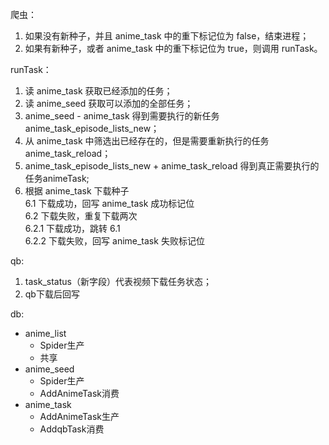 爬虫：
1. 如果没有新种子，并且 anime_task 中的重下标记位为 false，结束进程；
2. 如果有新种子，或者 anime_task 中的重下标记位为 true，则调用 runTask。

runTask：
1. 读 anime_task 获取已经添加的任务；
2. 读 anime_seed 获取可以添加的全部任务；
3. anime_seed - anime_task 得到需要执行的新任务 anime_task_episode_lists_new；
4. 从 anime_task 中筛选出已经存在的，但是需要重新执行的任务 anime_task_reload；
5. anime_task_episode_lists_new + anime_task_reload 得到真正需要执行的任务animeTask;
6. 根据 anime_task 下载种子  
   6.1 下载成功，回写 anime_task 成功标记位  
   6.2 下载失败，重复下载两次  
     6.2.1 下载成功，跳转 6.1  
     6.2.2 下载失败，回写 anime_task 失败标记位  

qb:
1. task_status（新字段）代表视频下载任务状态；
2. qb下载后回写

db:
- anime_list
  - Spider生产
  - 共享
- anime_seed
  - Spider生产
  - AddAnimeTask消费
- anime_task
  - AddAnimeTask生产
  - AddqbTask消费